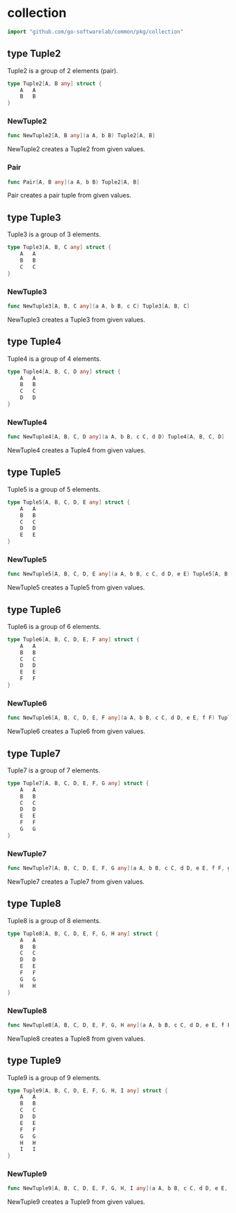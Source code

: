 # collection

```go
import "github.com/go-softwarelab/common/pkg/collection"
```



<a name="Tuple2"></a>
## type Tuple2

Tuple2 is a group of 2 elements \(pair\).

```go
type Tuple2[A, B any] struct {
    A   A
    B   B
}
```

<a name="NewTuple2"></a>
### NewTuple2

```go
func NewTuple2[A, B any](a A, b B) Tuple2[A, B]
```

NewTuple2 creates a Tuple2 from given values.

<a name="Pair"></a>
### Pair

```go
func Pair[A, B any](a A, b B) Tuple2[A, B]
```

Pair creates a pair tuple from given values.

<a name="Tuple3"></a>
## type Tuple3

Tuple3 is a group of 3 elements.

```go
type Tuple3[A, B, C any] struct {
    A   A
    B   B
    C   C
}
```

<a name="NewTuple3"></a>
### NewTuple3

```go
func NewTuple3[A, B, C any](a A, b B, c C) Tuple3[A, B, C]
```

NewTuple3 creates a Tuple3 from given values.

<a name="Tuple4"></a>
## type Tuple4

Tuple4 is a group of 4 elements.

```go
type Tuple4[A, B, C, D any] struct {
    A   A
    B   B
    C   C
    D   D
}
```

<a name="NewTuple4"></a>
### NewTuple4

```go
func NewTuple4[A, B, C, D any](a A, b B, c C, d D) Tuple4[A, B, C, D]
```

NewTuple4 creates a Tuple4 from given values.

<a name="Tuple5"></a>
## type Tuple5

Tuple5 is a group of 5 elements.

```go
type Tuple5[A, B, C, D, E any] struct {
    A   A
    B   B
    C   C
    D   D
    E   E
}
```

<a name="NewTuple5"></a>
### NewTuple5

```go
func NewTuple5[A, B, C, D, E any](a A, b B, c C, d D, e E) Tuple5[A, B, C, D, E]
```

NewTuple5 creates a Tuple5 from given values.

<a name="Tuple6"></a>
## type Tuple6

Tuple6 is a group of 6 elements.

```go
type Tuple6[A, B, C, D, E, F any] struct {
    A   A
    B   B
    C   C
    D   D
    E   E
    F   F
}
```

<a name="NewTuple6"></a>
### NewTuple6

```go
func NewTuple6[A, B, C, D, E, F any](a A, b B, c C, d D, e E, f F) Tuple6[A, B, C, D, E, F]
```

NewTuple6 creates a Tuple6 from given values.

<a name="Tuple7"></a>
## type Tuple7

Tuple7 is a group of 7 elements.

```go
type Tuple7[A, B, C, D, E, F, G any] struct {
    A   A
    B   B
    C   C
    D   D
    E   E
    F   F
    G   G
}
```

<a name="NewTuple7"></a>
### NewTuple7

```go
func NewTuple7[A, B, C, D, E, F, G any](a A, b B, c C, d D, e E, f F, g G) Tuple7[A, B, C, D, E, F, G]
```

NewTuple7 creates a Tuple7 from given values.

<a name="Tuple8"></a>
## type Tuple8

Tuple8 is a group of 8 elements.

```go
type Tuple8[A, B, C, D, E, F, G, H any] struct {
    A   A
    B   B
    C   C
    D   D
    E   E
    F   F
    G   G
    H   H
}
```

<a name="NewTuple8"></a>
### NewTuple8

```go
func NewTuple8[A, B, C, D, E, F, G, H any](a A, b B, c C, d D, e E, f F, g G, h H) Tuple8[A, B, C, D, E, F, G, H]
```

NewTuple8 creates a Tuple8 from given values.

<a name="Tuple9"></a>
## type Tuple9

Tuple9 is a group of 9 elements.

```go
type Tuple9[A, B, C, D, E, F, G, H, I any] struct {
    A   A
    B   B
    C   C
    D   D
    E   E
    F   F
    G   G
    H   H
    I   I
}
```

<a name="NewTuple9"></a>
### NewTuple9

```go
func NewTuple9[A, B, C, D, E, F, G, H, I any](a A, b B, c C, d D, e E, f F, g G, h H, i I) Tuple9[A, B, C, D, E, F, G, H, I]
```

NewTuple9 creates a Tuple9 from given values.